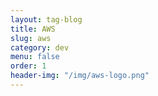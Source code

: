 ```yaml
---
layout: tag-blog
title: AWS
slug: aws
category: dev
menu: false
order: 1
header-img: "/img/aws-logo.png"
---
```

